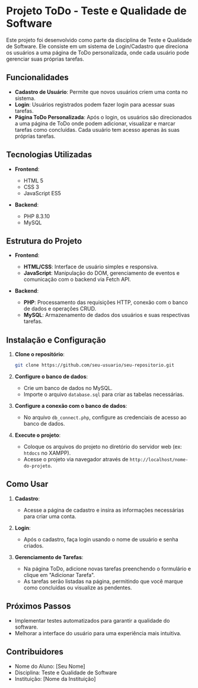 # Projeto ToDo - Teste e Qualidade de Software

Este projeto foi desenvolvido como parte da disciplina de Teste e Qualidade de Software. Ele consiste em um sistema de Login/Cadastro que direciona os usuários a uma página de ToDo personalizada, onde cada usuário pode gerenciar suas próprias tarefas.

## Funcionalidades

- **Cadastro de Usuário**: Permite que novos usuários criem uma conta no sistema.
- **Login**: Usuários registrados podem fazer login para acessar suas tarefas.
- **Página ToDo Personalizada**: Após o login, os usuários são direcionados a uma página de ToDo onde podem adicionar, visualizar e marcar tarefas como concluídas. Cada usuário tem acesso apenas às suas próprias tarefas.

## Tecnologias Utilizadas

- **Frontend**:
  - HTML 5
  - CSS 3
  - JavaScript ES5

- **Backend**:
  - PHP 8.3.10
  - MySQL

## Estrutura do Projeto

- **Frontend**: 
  - **HTML/CSS**: Interface de usuário simples e responsiva.
  - **JavaScript**: Manipulação do DOM, gerenciamento de eventos e comunicação com o backend via Fetch API.

- **Backend**:
  - **PHP**: Processamento das requisições HTTP, conexão com o banco de dados e operações CRUD.
  - **MySQL**: Armazenamento de dados dos usuários e suas respectivas tarefas.

## Instalação e Configuração

1. **Clone o repositório**:
    ```bash
    git clone https://github.com/seu-usuario/seu-repositorio.git
    ```

2. **Configure o banco de dados**:
   - Crie um banco de dados no MySQL.
   - Importe o arquivo `database.sql` para criar as tabelas necessárias.

3. **Configure a conexão com o banco de dados**:
   - No arquivo `db_connect.php`, configure as credenciais de acesso ao banco de dados.

4. **Execute o projeto**:
   - Coloque os arquivos do projeto no diretório do servidor web (ex: `htdocs` no XAMPP).
   - Acesse o projeto via navegador através de `http://localhost/nome-do-projeto`.

## Como Usar

1. **Cadastro**:
   - Acesse a página de cadastro e insira as informações necessárias para criar uma conta.

2. **Login**:
   - Após o cadastro, faça login usando o nome de usuário e senha criados.

3. **Gerenciamento de Tarefas**:
   - Na página ToDo, adicione novas tarefas preenchendo o formulário e clique em "Adicionar Tarefa".
   - As tarefas serão listadas na página, permitindo que você marque como concluídas ou visualize as pendentes.

## Próximos Passos

- Implementar testes automatizados para garantir a qualidade do software.
- Melhorar a interface do usuário para uma experiência mais intuitiva.

## Contribuidores

- Nome do Aluno: [Seu Nome]
- Disciplina: Teste e Qualidade de Software
- Instituição: [Nome da Instituição]
